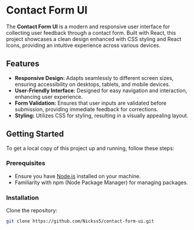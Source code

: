 # Contact Form UI

The **Contact Form UI** is a modern and responsive user interface for collecting user feedback through a contact form. Built with React, this project showcases a clean design enhanced with CSS styling and React Icons, providing an intuitive experience across various devices.

## Features

- **Responsive Design:** Adapts seamlessly to different screen sizes, ensuring accessibility on desktops, tablets, and mobile devices.
- **User-Friendly Interface:** Designed for easy navigation and interaction, enhancing user experience.
- **Form Validation:** Ensures that user inputs are validated before submission, providing immediate feedback for corrections.
- **Styling:** Utilizes CSS for styling, resulting in a visually appealing layout.

## Getting Started

To get a local copy of this project up and running, follow these steps:

### Prerequisites

- Ensure you have [Node.js](https://nodejs.org/) installed on your machine.
- Familiarity with npm (Node Package Manager) for managing packages.

### Installation

Clone the repository:
   ```bash
   git clone https://github.com/Nickss5/contact-form-ui.git
